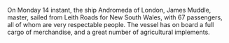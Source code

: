 On Monday 14 instant, the ship Andromeda of London, James Muddle,
                    master, sailed from Leith Roads for New South Wales, with 67 passengers,
                    all of whom are very respectable people. The vessel has on board
                    a full cargo of merchandise, and a great number of agricultural
                    implements.